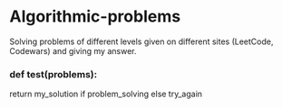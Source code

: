 # Algorithmic-problems
Solving problems of different levels given on different sites (LeetCode, Codewars) and giving my answer.

### def test(problems):
   return my_solution if problem_solving else try_again
